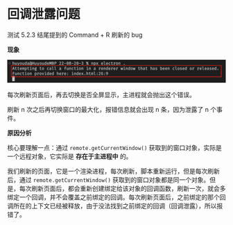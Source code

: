 # 回调泄露问题

测试 5.2.3 结尾提到的 Command + R 刷新的 bug

**现象**

![](https://raw.githubusercontent.com/123taojiale/dahuyou_picture/main/blogs/202208211744991.png)

每次刷新页面后，再去切换是否全屏显示，主进程就会抛出这个错误。

刷新 n 次之后再切换窗口的最大化，报错信息就会出现 n 条，因为泄露了 n 个事件。

**原因分析**

核心要理解一点：通过 `remote.getCurrentWindow()` 获取到的窗口对象，实际是一个远程对象，它实际是 **存在于主进程中** 的。

我们刷新的页面，它是一个渲染进程，每次刷新，脚本重新运行，但是每次刷新后，通过 `remote.getCurrentWindow()` 获取到的窗口对象都是同一个对象。但是，每次刷新页面后，都会重新创建绑定给该对象的回调函数，刷新一次，就会多绑定一个回调，并不会覆盖之前绑定的回调。每次刷新页面后，之前绑定的那个回调所在的上下文已经被释放，由于没法找到之前绑定的回调（回调泄露），所以报错了。

